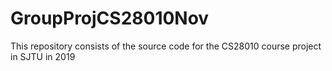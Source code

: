 # GroupProjCS28010Nov
This repository consists of the source code for the CS28010 course project in SJTU in 2019
